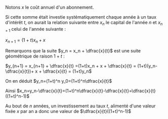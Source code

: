 Notons $x$ le coût annuel d'un abonnement.

Si cette somme était investie systématiquement chaque année à un taux d'intérêt $t$, on aurait la relation suivante entre $x_n$ le capital de l'année $n$ et $x_{n+1}$ celui de l'année suivante :

$x_{n+1} = (1+t)x_n + x$

Remarquons que la suite $y_n = x_n + \dfrac{x}{t}$ est une suite géométrique de raison $1+t$ :

$y_{n+1} = x_{n+1} + \dfrac{x}{t} =(1+t)x_n + x + \dfrac{x}{t} = (1+t)(y_n-\dfrac{x}{t})+ x + \dfrac{x}{t} = (1+t)y_n$

On en déduit $y_n=(1+t)^n y_0=(1+t)^n\dfrac{x}{t}$

Ainsi $x_n=y_n-\dfrac{x}{t}=(1+t)^n\dfrac{x}{t}-\dfrac{x}{t}=\dfrac{x}{t}((1+t)^n-1)$

Au bout de $n$ années, un investissement au taux $t$, alimenté d'une valeur fixée $x$ par an a donc une valeur de $\dfrac{x}{t}((1+t)^n-1)$
